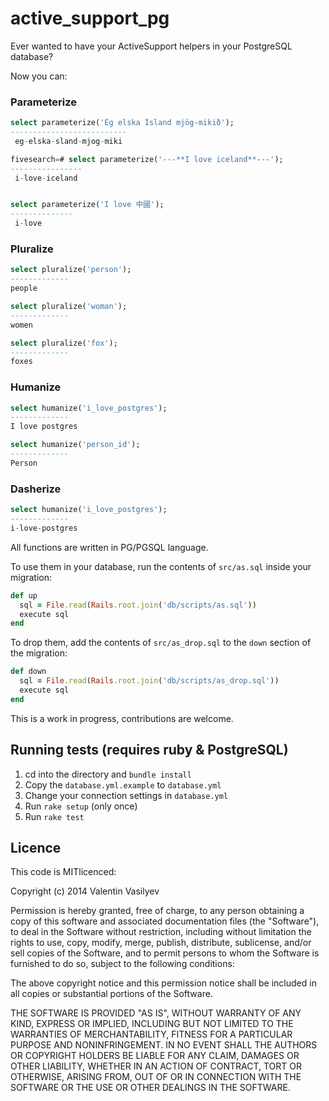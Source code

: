 active_support_pg
=================

Ever wanted to have your ActiveSupport helpers in your PostgreSQL
database?

Now you can:

### Parameterize

```sql
select parameterize('Ég elska Ísland mjög-mikið');
--------------------------
 eg-elska-sland-mjog-miki

fivesearch=# select parameterize('---**I love iceland**---');
----------------
 i-love-iceland


select parameterize('I love 中國');
--------------
 i-love
```

### Pluralize

```sql
select pluralize('person');
-------------
people

select pluralize('woman');
-------------
women

select pluralize('fox');
-------------
foxes
```

### Humanize

```sql
select humanize('i_love_postgres');
-------------
I love postgres

select humanize('person_id');
-------------
Person

```

### Dasherize

```sql
select humanize('i_love_postgres');
-------------
i-love-postgres

```

All functions are written in PG/PGSQL language.

To use them in your database, run the contents of `src/as.sql` inside your
migration:

```ruby
def up
  sql = File.read(Rails.root.join('db/scripts/as.sql'))
  execute sql
end
```

To drop them, add the contents of `src/as_drop.sql` to the `down`
section of the migration:

```ruby
def down
  sql = File.read(Rails.root.join('db/scripts/as_drop.sql'))
  execute sql
end
```

This is a work in progress, contributions are welcome.

## Running tests (requires ruby & PostgreSQL)

1. cd into the directory and `bundle install`
1. Copy the `database.yml.example` to `database.yml`
2. Change your connection settings in `database.yml`
3. Run  `rake setup` (only once)
4. Run `rake test`


## Licence

This code is MITlicenced:

Copyright (c) 2014 Valentin Vasilyev

Permission is hereby granted, free of charge, to any person obtaining a copy of this software and associated documentation files (the "Software"), to deal in the Software without restriction, including without limitation the rights to use, copy, modify, merge, publish, distribute, sublicense, and/or sell copies of the Software, and to permit persons to whom the Software is furnished to do so, subject to the following conditions:

The above copyright notice and this permission notice shall be included in all copies or substantial portions of the Software.

THE SOFTWARE IS PROVIDED "AS IS", WITHOUT WARRANTY OF ANY KIND, EXPRESS OR IMPLIED, INCLUDING BUT NOT LIMITED TO THE WARRANTIES OF MERCHANTABILITY, FITNESS FOR A PARTICULAR PURPOSE AND NONINFRINGEMENT. IN NO EVENT SHALL THE AUTHORS OR COPYRIGHT HOLDERS BE LIABLE FOR ANY CLAIM, DAMAGES OR OTHER LIABILITY, WHETHER IN AN ACTION OF CONTRACT, TORT OR OTHERWISE, ARISING FROM, OUT OF OR IN CONNECTION WITH THE SOFTWARE OR THE USE OR OTHER DEALINGS IN THE SOFTWARE.

